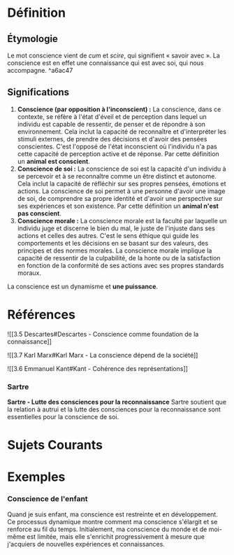 # Définition

## Étymologie
Le mot conscience vient de *cum* et *scire*, qui signifient « savoir avec ». La conscience est en effet une connaissance qui est avec soi, qui nous accompagne. ^a6ac47


## Significations
1. **Conscience (par opposition à l'inconscient) :** La conscience, dans ce contexte, se réfère à l'état d'éveil et de perception dans lequel un individu est capable de ressentir, de penser et de répondre à son environnement. Cela inclut la capacité de reconnaître et d'interpréter les stimuli externes, de prendre des décisions et d'avoir des pensées conscientes. C'est l'opposé de l'état inconscient où l'individu n'a pas cette capacité de perception active et de réponse. Par cette définition un **animal est conscient**.
2. **Conscience de soi :** La conscience de soi est la capacité d'un individu à se percevoir et à se reconnaître comme un être distinct et autonome. Cela inclut la capacité de réfléchir sur ses propres pensées, émotions et actions. La conscience de soi permet à une personne d'avoir une image de soi, de comprendre sa propre identité et d'avoir une perspective sur ses expériences et son existence. Par cette définition un **animal n'est pas conscient**.
3. **Conscience morale :** La conscience morale est la faculté par laquelle un individu juge et discerne le bien du mal, le juste de l'injuste dans ses actions et celles des autres. C'est le sens éthique qui guide les comportements et les décisions en se basant sur des valeurs, des principes et des normes morales. La conscience morale implique la capacité de ressentir de la culpabilité, de la honte ou de la satisfaction en fonction de la conformité de ses actions avec ses propres standards moraux.

La conscience est un dynamisme et **une puissance**.



# Références
![[3.5 Descartes#Descartes - Conscience comme foundation de la connaissance]]

![[3.7 Karl Marx#Karl Marx - La conscience dépend de la société]]

![[3.6 Emmanuel Kant#Kant - Cohérence des représentations]]

### Sartre
**Sartre - Lutte des consciences pour la reconnaissance** Sartre soutient que la relation à autrui et la lutte des consciences pour la reconnaissance sont essentielles pour la conscience de soi.



# Sujets Courants



# Exemples

### Conscience de l'enfant
Quand je suis enfant, ma conscience est restreinte et en développement. Ce processus dynamique montre comment ma conscience s'élargit et se renforce au fil du temps. Initialement, ma conscience du monde et de moi-même est limitée, mais elle s'enrichit progressivement à mesure que j'acquiers de nouvelles expériences et connaissances.
